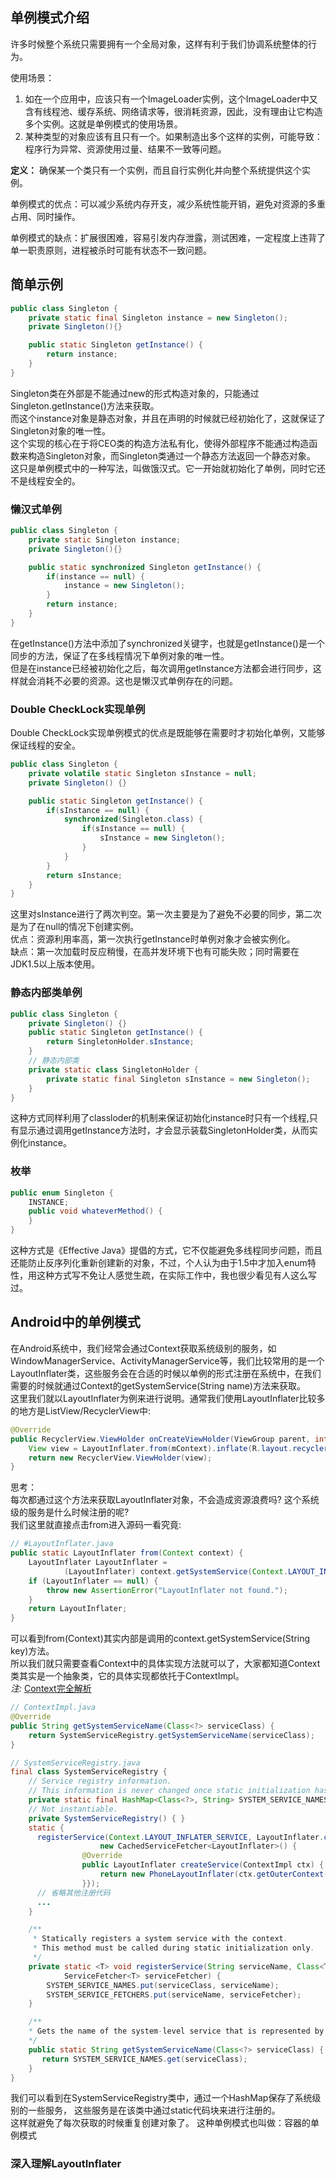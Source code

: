 ## 单例模式介绍
许多时候整个系统只需要拥有一个全局对象，这样有利于我们协调系统整体的行为。   

使用场景：
1. 如在一个应用中，应该只有一个ImageLoader实例，这个ImageLoader中又含有线程池、缓存系统、网络请求等，很消耗资源，因此，没有理由让它构造多个实例。这就是单例模式的使用场景。
2. 某种类型的对象应该有且只有一个。如果制造出多个这样的实例，可能导致：程序行为异常、资源使用过量、结果不一致等问题。

**定义：** 确保某一个类只有一个实例，而且自行实例化并向整个系统提供这个实例。

单例模式的优点：可以减少系统内存开支，减少系统性能开销，避免对资源的多重占用、同时操作。

单例模式的缺点：扩展很困难，容易引发内存泄露，测试困难，一定程度上违背了单一职责原则，进程被杀时可能有状态不一致问题。

## 简单示例
```java
public class Singleton {
    private static final Singleton instance = new Singleton();
    private Singleton(){}

    public static Singleton getInstance() {
        return instance;
    }
}
```
Singleton类在外部是不能通过new的形式构造对象的，只能通过Singleton.getInstance()方法来获取。   
而这个instance对象是静态对象，并且在声明的时候就已经初始化了，这就保证了Singleton对象的唯一性。   
这个实现的核心在于将CEO类的构造方法私有化，使得外部程序不能通过构造函数来构造Singleton对象，而Singleton类通过一个静态方法返回一个静态对象。  
这只是单例模式中的一种写法，叫做饿汉式。它一开始就初始化了单例，同时它还不是线程安全的。

### 懒汉式单例
```java
public class Singleton {
    private static Singleton instance;
    private Singleton(){}

    public static synchronized Singleton getInstance() {
        if(instance == null) {
            instance = new Singleton();
        }
        return instance;
    }
}
```
在getInstance()方法中添加了synchronized关键字，也就是getInstance()是一个同步的方法，保证了在多线程情况下单例对象的唯一性。   
但是在instance已经被初始化之后，每次调用getInstance方法都会进行同步，这样就会消耗不必要的资源。这也是懒汉式单例存在的问题。

### Double CheckLock实现单例
Double CheckLock实现单例模式的优点是既能够在需要时才初始化单例，又能够保证线程的安全。
```java
public class Singleton {
    private volatile static Singleton sInstance = null;
    private Singleton() {}

    public static Singleton getInstance() {
        if(sInstance == null) {
            synchronized(Singleton.class) {
                if(sInstance == null) {
                    sInstance = new Singleton();
                }
            }
        }
        return sInstance;
    }
}
```
这里对sInstance进行了两次判空。第一次主要是为了避免不必要的同步，第二次是为了在null的情况下创建实例。    
优点：资源利用率高，第一次执行getInstance时单例对象才会被实例化。  
缺点：第一次加载时反应稍慢，在高并发环境下也有可能失败；同时需要在JDK1.5以上版本使用。   

### 静态内部类单例
```java
public class Singleton {
    private Singleton() {}
    public static Singleton getInstance() {
        return SingletonHolder.sInstance;
    }
    // 静态内部类
    private static class SingletonHolder {
        private static final Singleton sInstance = new Singleton();
    }
}
```
这种方式同样利用了classloder的机制来保证初始化instance时只有一个线程,只有显示通过调用getInstance方法时，才会显示装载SingletonHolder类，从而实例化instance。

### 枚举
```java
public enum Singleton {  
    INSTANCE;  
    public void whateverMethod() {  
    }  
}
```
这种方式是《Effective Java》提倡的方式，它不仅能避免多线程同步问题，而且还能防止反序列化重新创建新的对象，不过，个人认为由于1.5中才加入enum特性，用这种方式写不免让人感觉生疏，在实际工作中，我也很少看见有人这么写过。

## Android中的单例模式
在Android系统中，我们经常会通过Context获取系统级别的服务，如WindowManagerService、ActivityManagerService等，我们比较常用的是一个LayoutInflater类，这些服务会在合适的时候以单例的形式注册在系统中，在我们需要的时候就通过Context的getSystemService(String name)方法来获取。   
这里我们就以LayoutInflater为例来进行说明。通常我们使用LayoutInflater比较多的地方是ListView/RecyclerView中:
```java
@Override
public RecyclerView.ViewHolder onCreateViewHolder(ViewGroup parent, int viewType) {
    View view = LayoutInflater.from(mContext).inflate(R.layout.recycler_view, parent, false);
    return new RecyclerView.ViewHolder(view);
}
```
思考：   
每次都通过这个方法来获取LayoutInflater对象，不会造成资源浪费吗? 这个系统级的服务是什么时候注册的呢?    
我们这里就直接点击from进入源码一看究竟:
```java
// #LayoutInflater.java
public static LayoutInflater from(Context context) {
    LayoutInflater LayoutInflater =
            (LayoutInflater) context.getSystemService(Context.LAYOUT_INFLATER_SERVICE);
    if (LayoutInflater == null) {
        throw new AssertionError("LayoutInflater not found.");
    }
    return LayoutInflater;
}
```
可以看到from(Context)其实内部是调用的context.getSystemService(String key)方法。  
所以我们就只需要查看Context中的具体实现方法就可以了，大家都知道Context类其实是一个抽象类，它的具体实现都依托于ContextImpl。  
*注:* [Context完全解析](https://github.com/whyalwaysmea/LearningNotes/blob/master/Android/Context.md)    
```java
// ContextImpl.java
@Override
public String getSystemServiceName(Class<?> serviceClass) {
    return SystemServiceRegistry.getSystemServiceName(serviceClass);
}

// SystemServiceRegistry.java
final class SystemServiceRegistry {
    // Service registry information.
    // This information is never changed once static initialization has completed.
    private static final HashMap<Class<?>, String> SYSTEM_SERVICE_NAMES = new HashMap<Class<?>, String>();
    // Not instantiable.
    private SystemServiceRegistry() { }
    static {
      registerService(Context.LAYOUT_INFLATER_SERVICE, LayoutInflater.class,
                    new CachedServiceFetcher<LayoutInflater>() {
                @Override
                public LayoutInflater createService(ContextImpl ctx) {
                    return new PhoneLayoutInflater(ctx.getOuterContext());
                }});
      // 省略其他注册代码          
      ...
    }

    /**
     * Statically registers a system service with the context.
     * This method must be called during static initialization only.
     */
    private static <T> void registerService(String serviceName, Class<T> serviceClass,
            ServiceFetcher<T> serviceFetcher) {
        SYSTEM_SERVICE_NAMES.put(serviceClass, serviceName);
        SYSTEM_SERVICE_FETCHERS.put(serviceName, serviceFetcher);
    }

    /**
    * Gets the name of the system-level service that is represented by the specified class.
    */
    public static String getSystemServiceName(Class<?> serviceClass) {
       return SYSTEM_SERVICE_NAMES.get(serviceClass);
    }
}
```
我们可以看到在SystemServiceRegistry类中，通过一个HashMap保存了系统级别的一些服务， 这些服务是在该类中通过static代码块来进行注册的。  
这样就避免了每次获取的时候重复创建对象了。 这种单例模式也叫做：容器的单例模式

### 深入理解LayoutInflater
